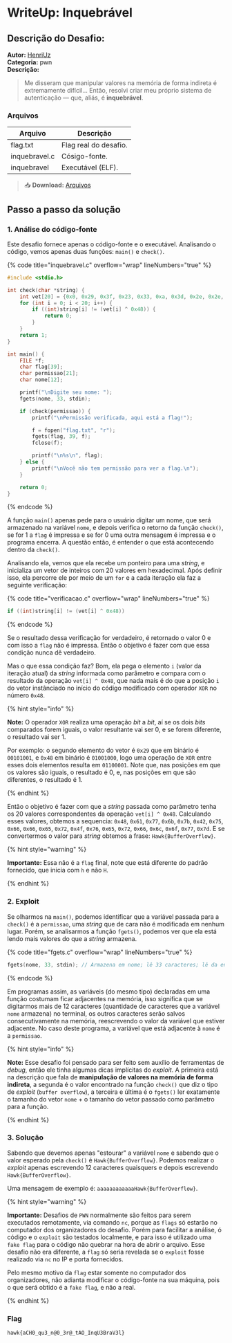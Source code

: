 # WriteUp: Inquebrável

## Descrição do Desafio:
**Autor:** [HenriUz](https://github.com/HenriUz) \
**Categoria:** pwn \
**Descrição:**
> Me disseram que manipular valores na memória de forma indireta é extremamente difícil... Então, resolvi criar meu próprio sistema de autenticação — que, aliás, é **inquebrável**.

### Arquivos
| Arquivo | Descrição |
| ------- | --------- |
| flag.txt | Flag real do desafio. |
| inquebravel.c | Cósigo-fonte. |
| inquebravel | Executável (ELF). |

> 📥 **Download:** [Arquivos](https://github.com/HawkSecUnifei/Writeups/raw/refs/heads/main/Dinamica/2025/Inquebravel/Arquivos.zip)

## Passo a passo da solução
### 1. Análise do código-fonte
Este desafio fornece apenas o código-fonte e o executável. Analisando o código, vemos apenas duas funções: `main()` e `check()`. 

{% code title="inquebravel.c" overflow="wrap" lineNumbers="true" %}
```c
#include <stdio.h>

int check(char *string) {
    int vet[20] = {0x0, 0x29, 0x3f, 0x23, 0x33, 0xa, 0x3d, 0x2e, 0x2e, 0x2d, 0x3a, 0x7, 0x3e, 0x2d, 0x3a, 0x2e, 0x24, 0x27, 0x3f, 0x35};
    for (int i = 0; i < 20; i++) {
        if ((int)string[i] != (vet[i] ^ 0x48)) {
            return 0;
        }
    }
    return 1;
}

int main() {
    FILE *f;
    char flag[39];
    char permissao[21];
    char nome[12];

    printf("\nDigite seu nome: ");
    fgets(nome, 33, stdin);

    if (check(permissao)) {
        printf("\nPermissão verificada, aqui está a flag!");

        f = fopen("flag.txt", "r");
        fgets(flag, 39, f);
        fclose(f);

        printf("\n%s\n", flag);
    } else {
        printf("\nVocê não tem permissão para ver a flag.\n");
    }

    return 0;
}
```
{% endcode %}

A função `main()` apenas pede para o usuário digitar um nome, que será armazenado na variável `nome`, e depois verifica o retorno da função `check()`, se for 1 a `flag` é impressa e se for 0 uma outra mensagem é impressa e o programa encerra. A questão então, é entender o que está acontecendo dentro da `check()`.

Analisando ela, vemos que ela recebe um ponteiro para uma *string*, e inicializa um vetor de inteiros com 20 valores em hexadecimal. Após definir isso, ela percorre ele por meio de um `for` e a cada iteração ela faz a seguinte verificação:

{% code title="verificacao.c" overflow="wrap" lineNumbers="true" %}
```c
if ((int)string[i] != (vet[i] ^ 0x48))
```
{% endcode %}

Se o resultado dessa verificação for verdadeiro, é retornado o valor 0 e com isso a `flag` não é impressa. Então o objetivo é fazer com que essa condição nunca dê verdadeiro.

Mas o que essa condição faz? Bom, ela pega o elemento `i` (valor da iteração atual) da *string* informada como parâmetro e compara com o resultado da operação `vet[i] ^ 0x48`, que nada mais é do que a posição `i` do vetor instânciado no início do código modificado com operador `XOR` no número `0x48`. 

{% hint style="info" %}

**Note:** O operador `XOR` realiza uma operação *bit* a *bit*, aí se os dois *bits* comparados forem iguais, o valor resultante vai ser 0, e se forem diferente, o resultado vai ser 1. 

Por exemplo: o segundo elemento do vetor é `0x29` que em binário é `00101001`, e `0x48` em binário é `01001000`, logo uma operação de `XOR` entre esses dois elementos resulta em `01100001`. Note que, nas posições em que os valores são iguais, o resultado é 0, e, nas posições em que são diferentes, o resultado é 1.

{% endhint %}

Então o objetivo é fazer com que a *string* passada como parâmetro tenha os 20 valores correspondentes da operação `vet[i] ^ 0x48`. Calculando esses valores, obtemos a sequencia: `0x48`, `0x61`, `0x77`, `0x6b`, `0x7b`, `0x42`, `0x75`, `0x66`, `0x66`, `0x65`, `0x72`, `0x4f`, `0x76`, `0x65`, `0x72`, `0x66`, `0x6c`, `0x6f`, `0x77`, `0x7d`. E se convertermos o valor para *string* obtemos a frase: `Hawk{BufferOverflow}`.

{% hint style="warning" %}

**Importante:** Essa não é a `flag` final, note que está diferente do padrão fornecido, que inicia com `h` e não `H`.

{% endhint %}

### 2. Exploit
Se olharmos na `main()`, podemos identificar que a variável passada para a `check()` é a `permissao`, uma *string* que de cara não é modificada em nenhum lugar. Porém, se analisarmos a função `fgets()`, podemos ver que ela está lendo mais valores do que a *string* armazena.

{% code title="fgets.c" overflow="wrap" lineNumbers="true" %}
```c
fgets(nome, 33, stdin); // Armazena em nome; lê 33 caracteres; lê da entrada padrão (terminal).
```
{% endcode %}

Em programas assim, as variáveis (do mesmo tipo) declaradas em uma função costumam ficar adjacentes na memória, isso significa que se digitarmos mais de 12 caracteres (quantidade de caracteres que a variável `nome` armazena) no terminal, os outros caracteres serão salvos consecutivamente na memória, reescrevendo o valor da variável que estiver adjacente. No caso deste programa, a variável que está adjacente à `nome` é a `permissao`. 

{% hint style="info" %}

**Note:** Esse desafio foi pensado para ser feito sem auxílio de ferramentas de *debug*, então ele tinha algumas dicas implícitas do *exploit*. A primeira está na descrição que fala de **manipulação de valores na memória de forma indireta**, a segunda é o valor encontrado na função `check()` que diz o tipo de *exploit* (`buffer overflow`), a terceira e última é o `fgets()` ler exatamente o tamanho do vetor `nome` + o tamanho do vetor passado como parâmetro para a função.

{% endhint %}

### 3. Solução
Sabendo que devemos apenas "estourar" a variável `nome` e sabendo que o valor esperado pela `check()` é `Hawk{BufferOverflow}`. Podemos realizar o *exploit* apenas escrevendo 12 caracteres quaisquers e depois escrevendo `Hawk{BufferOverflow}`. 

Uma mensagem de exemplo é: `aaaaaaaaaaaaHawk{BufferOverflow}`.

{% hint style="warning" %}

**Importante:** Desafios de `PWN` normalmente são feitos para serem executados remotamente, via comando `nc`, porque as `flags` só estarão no computador dos organizadores do desafio. Porém para facilitar a análise, ó código e o `exploit` são testados localmente, e para isso é utilizado uma `fake flag` para o código não quebrar na hora de abrir o arquivo. Esse desafio não era diferente, a `flag` só seria revelada se o `exploit` fosse realizado via `nc` no IP e porta fornecidos.

Pelo mesmo motivo da `flag` estar somente no computador dos organizadores, não adianta modificar o código-fonte na sua máquina, pois o que será obtido é a `fake flag`, e não a real.

{% endhint %}

### Flag
`hawk{aCH0_qu3_n@0_3r@_tAO_InqU3BraV3l}`